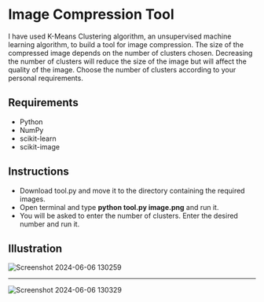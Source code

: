 # Image Compression Tool

I have used K-Means Clustering algorithm, an unsupervised machine learning algorithm, to build a tool for image compression. The size of the compressed image depends on the number of clusters chosen. Decreasing the number of clusters will reduce the size of the image but will affect the quality of the image. Choose the number of clusters according to your personal requirements.

## Requirements

- Python
- NumPy
- scikit-learn
- scikit-image

## Instructions

- Download tool.py and move it to the directory containing the required images.
- Open terminal and type **python tool.py image.png** and run it.
- You will be asked to enter the number of clusters. Enter the desired number and run it.

## Illustration

![Screenshot 2024-06-06 130259](https://github.com/asquare004/Image-Compression-Tool/assets/114394057/199f6303-fe01-4872-b7dd-cb7b5e0f21be)

---

![Screenshot 2024-06-06 130329](https://github.com/asquare004/Image-Compression-Tool/assets/114394057/4e52e13b-0d78-4762-ac7d-d035064263af)
